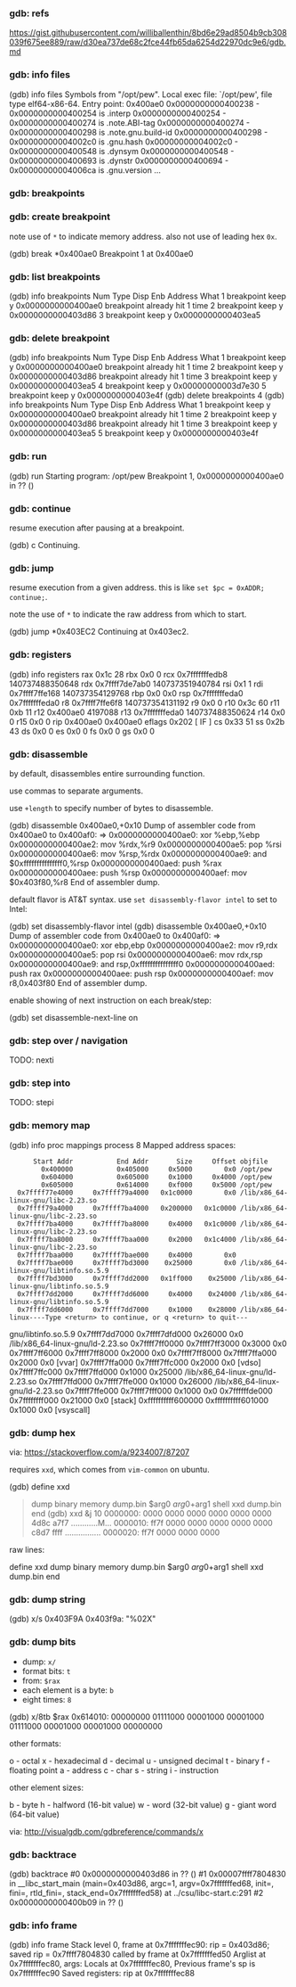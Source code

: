### gdb: refs

https://gist.githubusercontent.com/williballenthin/8bd6e29ad8504b9cb308039f675ee889/raw/d30ea737de68c2fce44fb65da6254d22970dc9e6/gdb.md

### gdb: info files


(gdb) info files
Symbols from "/opt/pew".
Local exec file:
        `/opt/pew', file type elf64-x86-64.
        Entry point: 0x400ae0
        0x0000000000400238 - 0x0000000000400254 is .interp
        0x0000000000400254 - 0x0000000000400274 is .note.ABI-tag
        0x0000000000400274 - 0x0000000000400298 is .note.gnu.build-id
        0x0000000000400298 - 0x00000000004002c0 is .gnu.hash
        0x00000000004002c0 - 0x0000000000400548 is .dynsym
        0x0000000000400548 - 0x0000000000400693 is .dynstr
        0x0000000000400694 - 0x00000000004006ca is .gnu.version
        ...


### gdb: breakpoints

### gdb: create breakpoint

note use of `*` to indicate memory address.
also not use of leading hex `0x`.


(gdb) break *0x400ae0
Breakpoint 1 at 0x400ae0


### gdb: list breakpoints


(gdb) info breakpoints
Num     Type           Disp Enb Address            What
1       breakpoint     keep y   0x0000000000400ae0
        breakpoint already hit 1 time
2       breakpoint     keep y   0x0000000000403d86
3       breakpoint     keep y   0x0000000000403ea5


### gdb: delete breakpoint


(gdb) info breakpoints
Num     Type           Disp Enb Address            What
1       breakpoint     keep y   0x0000000000400ae0
        breakpoint already hit 1 time
2       breakpoint     keep y   0x0000000000403d86
        breakpoint already hit 1 time
3       breakpoint     keep y   0x0000000000403ea5
4       breakpoint     keep y   0x00000000003d7e30
5       breakpoint     keep y   0x0000000000403e4f
(gdb) delete breakpoints 4
(gdb) info breakpoints
Num     Type           Disp Enb Address            What
1       breakpoint     keep y   0x0000000000400ae0
        breakpoint already hit 1 time
2       breakpoint     keep y   0x0000000000403d86
        breakpoint already hit 1 time
3       breakpoint     keep y   0x0000000000403ea5
5       breakpoint     keep y   0x0000000000403e4f


### gdb: run


(gdb) run
Starting program: /opt/pew
Breakpoint 1, 0x0000000000400ae0 in ?? ()


### gdb: continue

resume execution after pausing at a breakpoint.


(gdb) c
Continuing.


### gdb: jump

resume execution from a given address.
this is like `set $pc = 0xADDR; continue;`.

note the use of `*` to indicate the raw address from which to start.


(gdb) jump *0x403EC2
Continuing at 0x403ec2.


### gdb: registers


(gdb) info registers
rax            0x1c     28
rbx            0x0      0
rcx            0x7fffffffedb8   140737488350648
rdx            0x7ffff7de7ab0   140737351940784
rsi            0x1      1
rdi            0x7ffff7ffe168   140737354129768
rbp            0x0      0x0
rsp            0x7fffffffeda0   0x7fffffffeda0
r8             0x7ffff7ffe6f8   140737354131192
r9             0x0      0
r10            0x3c     60
r11            0xb      11
r12            0x400ae0 4197088
r13            0x7fffffffeda0   140737488350624
r14            0x0      0
r15            0x0      0
rip            0x400ae0 0x400ae0
eflags         0x202    [ IF ]
cs             0x33     51
ss             0x2b     43
ds             0x0      0
es             0x0      0
fs             0x0      0
gs             0x0      0


### gdb: disassemble

by default, disassembles entire surrounding function.

use commas to separate arguments.

use `+length` to specify number of bytes to disassemble.


(gdb) disassemble 0x400ae0,+0x10
Dump of assembler code from 0x400ae0 to 0x400af0:
=> 0x0000000000400ae0:  xor    %ebp,%ebp
   0x0000000000400ae2:  mov    %rdx,%r9
   0x0000000000400ae5:  pop    %rsi
   0x0000000000400ae6:  mov    %rsp,%rdx
   0x0000000000400ae9:  and    $0xfffffffffffffff0,%rsp
   0x0000000000400aed:  push   %rax
   0x0000000000400aee:  push   %rsp
   0x0000000000400aef:  mov    $0x403f80,%r8
End of assembler dump.


default flavor is AT&T syntax. use `set disassembly-flavor intel` to set to Intel:


(gdb) set disassembly-flavor intel
(gdb) disassemble 0x400ae0,+0x10
Dump of assembler code from 0x400ae0 to 0x400af0:
=> 0x0000000000400ae0:  xor    ebp,ebp
   0x0000000000400ae2:  mov    r9,rdx
   0x0000000000400ae5:  pop    rsi
   0x0000000000400ae6:  mov    rdx,rsp
   0x0000000000400ae9:  and    rsp,0xfffffffffffffff0
   0x0000000000400aed:  push   rax
   0x0000000000400aee:  push   rsp
   0x0000000000400aef:  mov    r8,0x403f80
End of assembler dump.


enable showing of next instruction on each break/step:

(gdb) set disassemble-next-line on

### gdb: step over / navigation


TODO: nexti

### gdb: step into

TODO: stepi

### gdb: memory map

(gdb) info proc mappings
process 8
Mapped address spaces:

          Start Addr           End Addr       Size     Offset objfile
            0x400000           0x405000     0x5000        0x0 /opt/pew
            0x604000           0x605000     0x1000     0x4000 /opt/pew
            0x605000           0x614000     0xf000     0x5000 /opt/pew
      0x7ffff77e4000     0x7ffff79a4000   0x1c0000        0x0 /lib/x86_64-linux-gnu/libc-2.23.so
      0x7ffff79a4000     0x7ffff7ba4000   0x200000   0x1c0000 /lib/x86_64-linux-gnu/libc-2.23.so
      0x7ffff7ba4000     0x7ffff7ba8000     0x4000   0x1c0000 /lib/x86_64-linux-gnu/libc-2.23.so
      0x7ffff7ba8000     0x7ffff7baa000     0x2000   0x1c4000 /lib/x86_64-linux-gnu/libc-2.23.so
      0x7ffff7baa000     0x7ffff7bae000     0x4000        0x0
      0x7ffff7bae000     0x7ffff7bd3000    0x25000        0x0 /lib/x86_64-linux-gnu/libtinfo.so.5.9
      0x7ffff7bd3000     0x7ffff7dd2000   0x1ff000    0x25000 /lib/x86_64-linux-gnu/libtinfo.so.5.9
      0x7ffff7dd2000     0x7ffff7dd6000     0x4000    0x24000 /lib/x86_64-linux-gnu/libtinfo.so.5.9
      0x7ffff7dd6000     0x7ffff7dd7000     0x1000    0x28000 /lib/x86_64-linux----Type <return> to continue, or q <return> to quit---
gnu/libtinfo.so.5.9
      0x7ffff7dd7000     0x7ffff7dfd000    0x26000        0x0 /lib/x86_64-linux-gnu/ld-2.23.so
      0x7ffff7ff0000     0x7ffff7ff3000     0x3000        0x0
      0x7ffff7ff6000     0x7ffff7ff8000     0x2000        0x0
      0x7ffff7ff8000     0x7ffff7ffa000     0x2000        0x0 [vvar]
      0x7ffff7ffa000     0x7ffff7ffc000     0x2000        0x0 [vdso]
      0x7ffff7ffc000     0x7ffff7ffd000     0x1000    0x25000 /lib/x86_64-linux-gnu/ld-2.23.so
      0x7ffff7ffd000     0x7ffff7ffe000     0x1000    0x26000 /lib/x86_64-linux-gnu/ld-2.23.so
      0x7ffff7ffe000     0x7ffff7fff000     0x1000        0x0
      0x7ffffffde000     0x7ffffffff000    0x21000        0x0 [stack]
  0xffffffffff600000 0xffffffffff601000     0x1000        0x0 [vsyscall]

### gdb: dump hex

via: https://stackoverflow.com/a/9234007/87207

requires `xxd`, which comes from `vim-common` on ubuntu.

(gdb) define xxd
>dump binary memory dump.bin $arg0 $arg0+$arg1
>shell xxd dump.bin
>end
(gdb) xxd &j 10
0000000: 0000 0000 0000 0000 0000 0000 4d8c a7f7  ............M...
0000010: ff7f 0000 0000 0000 0000 0000 c8d7 ffff  ................
0000020: ff7f 0000 0000 0000

raw lines:

define xxd
dump binary memory dump.bin $arg0 $arg0+$arg1
shell xxd dump.bin
end

### gdb: dump string

(gdb) x/s 0x403F9A
0x403f9a:       "%02X"

### gdb: dump bits

  - dump: `x/`
  - format bits: `t`
  - from: `$rax`
  - each element is a byte: `b`
  - eight times: `8`


(gdb) x/8tb $rax
0x614010:       00000000        01111000        00001000        00001000        01111000     00001000 00001000        00000000


other formats:

o - octal
x - hexadecimal
d - decimal
u - unsigned decimal
t - binary
f - floating point
a - address
c - char
s - string
i - instruction


other element sizes:

b - byte
h - halfword (16-bit value)
w - word (32-bit value)
g - giant word (64-bit value)

via: http://visualgdb.com/gdbreference/commands/x

### gdb: backtrace

(gdb) backtrace
#0  0x0000000000403d86 in ?? ()
#1  0x00007ffff7804830 in __libc_start_main (main=0x403d86, argc=1, argv=0x7fffffffed68, init=<optimized out>, fini=<optimized out>, rtld_fini=<optimized out>, stack_end=0x7fffffffed58) at ../csu/libc-start.c:291
#2  0x0000000000400b09 in ?? ()

### gdb: info frame

(gdb) info frame
Stack level 0, frame at 0x7fffffffec90:
 rip = 0x403d86; saved rip = 0x7ffff7804830
 called by frame at 0x7fffffffed50
 Arglist at 0x7fffffffec80, args:
 Locals at 0x7fffffffec80, Previous frame's sp is 0x7fffffffec90
 Saved registers:
  rip at 0x7fffffffec88
